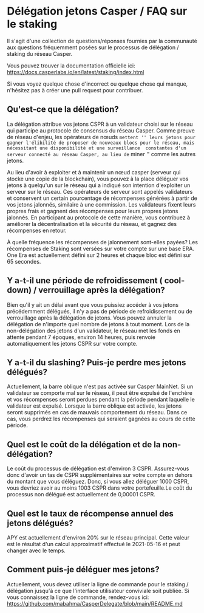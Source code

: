 <h1> Délégation jetons Casper / FAQ sur le staking </h1>

Il s'agit d'une collection de questions/réponses fournies par la communauté aux questions fréquemment posées sur le processus de délégation / staking du réseau Casper. 

Vous pouvez trouver la documentation officielle ici: https://docs.casperlabs.io/en/latest/staking/index.html

Si vous voyez quelque chose d'incorrect ou quelque chose qui manque, n'hésitez pas à créer une pull request pour contribuer.

<h2>Qu'est-ce que la délégation? </h2>

La délégation attribue vos jetons CSPR à un validateur choisi sur le réseau qui participe au protocole de consensus du réseau Casper. Comme preuve de réseau d'enjeu, 
les opérateurs de nœuds `` mettent '' leurs jetons pour gagner l'élibilité de proposer de nouveaux blocs pour le réseau, mais nécessitant une disponibilité et une surveillance 
constantes d'un serveur connecté au réseau Casper, au lieu de `` miner '' comme les autres jetons.

Au lieu d'avoir à exploiter et à maintenir un nœud casper (serveur qui stocke une copie de la blockchain), vous pouvez à la place déléguer vos jetons à quelqu'un sur le réseau qui 
a indiqué son intention d'exploiter un serveur sur le réseau. Ces opérateurs de serveur sont appelés validateurs et conservent un certain pourcentage de récompenses générées à partir de vos jetons jalonnés, similaire à une commission. Les validateurs fixent leurs propres frais et gagnent des récompenses pour leurs propres jetons jalonnés. En participant au protocole de cette manière, vous contribuez à améliorer la décentralisation et la sécurité du réseau, et gagnez des récompenses en retour.

À quelle fréquence les récompenses de jalonnement sont-elles payées?
Les récompenses de Staking sont versées sur votre compte sur une base ERA. One Era est actuellement défini sur 2 heures et chaque bloc est défini sur 65 secondes.

<h2>Y a-t-il une période de refroidissement ( cool-down) / verrouillage après la délégation?</h2>

Bien qu'il y ait un délai avant que vous puissiez accéder à vos jetons précédemment délégués, il n'y a pas de période de refroidissement ou de verrouillage après la délégation  de jetons. Vous pouvez annuler la délégation de n'importe quel nombre de jetons à tout moment. Lors de la non-délégation des jetons d'un validateur, le réseau met les fonds en 
 attente pendant 7 époques, environ 14 heures, puis renvoie automatiquement les jetons CSPR sur votre compte.
 
 <h2> Y a-t-il du slashing? Puis-je perdre mes jetons délégués?</h2>
 
 
Actuellement, la barre oblique n'est pas activée sur Casper MainNet. Si un validateur se comporte mal sur le réseau, il peut être expulsé de l'enchère et vos récompenses seront perdues pendant la période pendant laquelle le validateur est expulsé. Lorsque la barre oblique est activée, les jetons seront supprimés en cas de mauvais comportement du réseau. Dans ce cas, vous perdrez les récompenses qui seraient gagnées au cours de cette période.

  <h2> Quel est le coût de la délégation et de la non-délégation? </h2>


Le coût du processus de délégation est d'environ 3 CSPR. Assurez-vous donc d'avoir un tas de CSPR supplémentaires sur votre compte en dehors du montant que vous déléguez. Donc, si vous allez déléguer 1000 CSPR, vous devriez avoir au moins 1003 CSPR dans votre portefeuille.Le coût du processus non délégué est actuellement de 0,00001 CSPR.

 <h2> Quel est le taux de récompense annuel des jetons délégués? </h2>

APY est actuellement d'environ 20% sur le réseau principal. Cette valeur est le résultat d'un calcul approximatif effectué le 2021-05-16 et peut changer avec le temps.

<h2> Comment puis-je déléguer mes jetons? </h2>

Actuellement, vous devez utiliser la ligne de commande pour le staking / délégation jusqu'à ce que l'interface utilisateur conviviale soit publiée.
 Si vous connaissez la ligne de commande, rendez-vous ici: https://github.com/mabahma/CasperDelegate/blob/main/README.md
